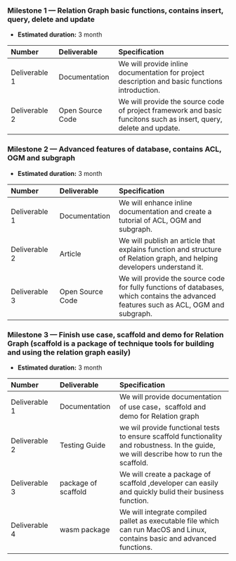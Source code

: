 ### Milestone 1 — Relation Graph basic functions, contains insert, query, delete and update

- **Estimated duration:** 3 month

| Number | Deliverable | Specification |
| :--------- | :----------- | :------------- |
|Deliverable 1 &nbsp; &nbsp; &nbsp; &nbsp; | Documentation | We will provide inline documentation for project description and basic functions introduction. |
|Deliverable 2 &nbsp; &nbsp; &nbsp; &nbsp; | Open Source Code | We will provide the source code of project framework and basic funcitons such as insert, query, delete and update. |  
 

### Milestone 2 — Advanced features of database, contains ACL, OGM and subgraph

- **Estimated duration:** 3 month

| Number | Deliverable | Specification |
| :--------- | :----------- | :------------- |
|Deliverable 1 &nbsp; &nbsp; &nbsp; &nbsp; &nbsp; &nbsp; &nbsp;| Documentation | We will enhance inline documentation and create a tutorial of ACL, OGM and subgraph. |
|Deliverable 2 &nbsp; &nbsp; &nbsp; &nbsp; &nbsp; &nbsp; &nbsp; | Article | We will publish an article that explains function and structure of Relation graph, and helping developers understand it. |
|Deliverable 3 &nbsp; &nbsp; &nbsp; &nbsp; &nbsp; &nbsp; &nbsp;| Open Source Code | We will provide the source code for fully functions of databases, which contains the advanced features such as ACL, OGM and subgraph.|  

### Milestone 3 — Finish use case, scaffold and demo for Relation Graph (scaffold is a package of technique tools for building and using the relation graph easily)

- **Estimated duration:** 3 month

| Number | Deliverable | Specification |
| :----------- | :----------- | :------------- |
| Deliverable 1 &nbsp; &nbsp; &nbsp; &nbsp; &nbsp; &nbsp; &nbsp;| Documentation | We will provide documentation of use case，scaffold and demo for Relation graph |
| Deliverable 2 &nbsp; &nbsp; &nbsp; &nbsp; &nbsp; &nbsp; &nbsp;| Testing Guide  | we wil provide functional tests to ensure scaffold  functionality and robustness. In the guide, we will describe how to run the scaffold. |
| Deliverable 3 &nbsp; &nbsp; &nbsp; &nbsp; &nbsp; &nbsp; &nbsp;| package of scaffold | We will create a package of scaffold ,developer can easily and quickly bulid their business function. |
| Deliverable 4 &nbsp; &nbsp; &nbsp; &nbsp; &nbsp; &nbsp; &nbsp;| wasm package | We will integrate compiled pallet as executable file which can run MacOS and Linux, contains basic and advanced functions.| 
